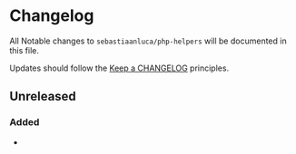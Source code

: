 # Changelog

All Notable changes to `sebastiaanluca/php-helpers` will be documented in this file.

Updates should follow the [Keep a CHANGELOG](http://keepachangelog.com/) principles.

## Unreleased

### Added

-
